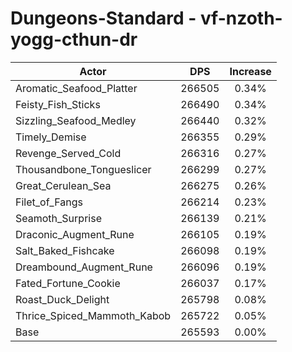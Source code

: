 # Dungeons-Standard - vf-nzoth-yogg-cthun-dr
| Actor | DPS | Increase |
|---|:---:|:---:|
|Aromatic_Seafood_Platter|266505|0.34%|
|Feisty_Fish_Sticks|266490|0.34%|
|Sizzling_Seafood_Medley|266440|0.32%|
|Timely_Demise|266355|0.29%|
|Revenge_Served_Cold|266316|0.27%|
|Thousandbone_Tongueslicer|266299|0.27%|
|Great_Cerulean_Sea|266275|0.26%|
|Filet_of_Fangs|266214|0.23%|
|Seamoth_Surprise|266139|0.21%|
|Draconic_Augment_Rune|266105|0.19%|
|Salt_Baked_Fishcake|266098|0.19%|
|Dreambound_Augment_Rune|266096|0.19%|
|Fated_Fortune_Cookie|266037|0.17%|
|Roast_Duck_Delight|265798|0.08%|
|Thrice_Spiced_Mammoth_Kabob|265722|0.05%|
|Base|265593|0.00%|
